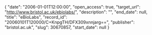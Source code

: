 {
  "date": "2006-01-01T12:00:00", 
  "open_access": true, 
  "target_url": "http://www.bristol.ac.uk/ebiolabs/", 
  "description": "", 
  "end_date": null, 
  "title": "eBioLabs", 
  "record_id": "20060101T120000/C+KnpgTH/DFX309xnnjarg==", 
  "publisher": "bristol.ac.uk", 
  "slug": 30670857, 
  "start_date": null
}

